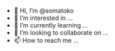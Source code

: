- 👋 Hi, I’m @somatoko
- 👀 I’m interested in ...
- 🌱 I’m currently learning ...
- 💞️ I’m looking to collaborate on ...
- 📫 How to reach me ...

<!---
somatoko/somatoko is a ✨ special ✨ repository because its `README.md` (this file) appears on your GitHub profile.
You can click the Preview link to take a look at your changes.
--->
